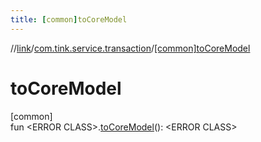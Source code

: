 ```yaml
---
title: [common]toCoreModel
---
```

//[link](../../index.html)/[com.tink.service.transaction](index.html)/[[common]toCoreModel]([common]to-core-model.html)



# toCoreModel



[common]\
fun &lt;ERROR CLASS&gt;.[toCoreModel]([common]to-core-model.html)(): &lt;ERROR CLASS&gt;




